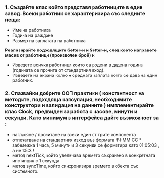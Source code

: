 ### 1. Създайте клас който представя работниците в един завод. Всеки работник се характеризира със следните неща:
- Име на работника
- Година на раждане
- Размер на заплатата на работника

**Реализирайте подходящите Getter-и и Setter-и, след което направете масив от работници (произволен брой) и**:
- Изведете всички работници които са родени в дадена година (годината се прочита от стандартния вход). 
- Изведете на екрана колко е средната заплата която се дава на един работник.

### 2. Спазвайки добрите ООП практики ( константност на методите, подходяща капсулация, необходимите конструктори и валидация на данните ) имплементирайте клас Clock, предвиден за работа с часове, минути и секунди. Като минимум в интерфейса дайте възможност за :
- нагласяне / прочитане на всеки един от трите компонента 
- отпечатване на стандартния изход във формата ЧЧ:ММ:СС * забележка 1 часа, 5 минути и 3 секунди се форматира като 01:05:03 , а не 1:5:3 ! 
- метод nextTick, който увеличава времето съхранено в конкретната инстанция с 1 секунда 
- метод syncTime, който синхронизира времето в обекта със системното.
